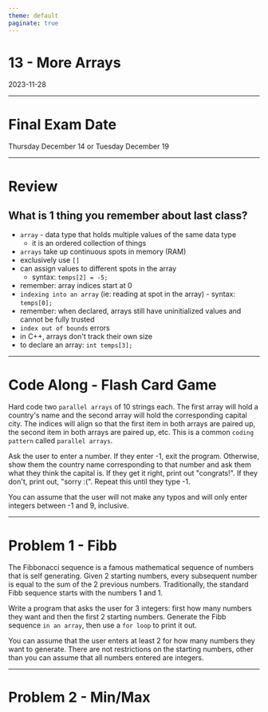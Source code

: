 ```yaml
---
theme: default
paginate: true
---
```


# 13 - More Arrays
2023-11-28

---

# Final Exam Date

Thursday December 14 or Tuesday December 19

---

# Review
## What is 1 thing you remember about last class?

- `array` - data type that holds multiple values of the same data type
  - it is an ordered collection of things
- `arrays` take up continuous spots in memory (RAM)
- exclusively use `[]`
- can assign values to different spots in the array
  - syntax: `temps[2] = -5;`
- remember: array indices start at 0
- `indexing into an array` (ie: reading at spot in the array) - syntax: `temps[0];`
- remember: when declared, arrays still have uninitialized values and cannot be fully trusted
- `index out of bounds` errors
- in C++, arrays don't track their own size
- to declare an array: `int temps[3];`

---

# Code Along - Flash Card Game

Hard code two `parallel arrays` of 10 strings each. The first array will hold a country's name and the second array will hold the corresponding capital city. The indices will align so that the first item in both arrays are paired up, the second item in both arrays are paired up, etc. This is a common `coding pattern` called `parallel arrays`.

Ask the user to enter a number. If they enter -1, exit the program. Otherwise, show them the country name corresponding to that number and ask them what they think the capital is. If they get it right, print out "congrats!". If they don't, print out, "sorry :(". Repeat this until they type -1.

You can assume that the user will not make any typos and will only enter integers between -1 and 9, inclusive.

---

# Problem 1 - Fibb

The Fibbonacci sequence is a famous mathematical sequence of numbers that is self generating. Given 2 starting numbers, every subsequent number is equal to the sum of the 2 previous numbers. Traditionally, the standard Fibb sequence starts with the numbers 1 and 1.

Write a program that asks the user for 3 integers: first how many numbers they want and then the first 2 starting numbers. Generate the Fibb sequence `in an array`, then use a `for loop` to print it out.

You can assume that the user enters at least 2 for how many numbers they want to generate. There are not restrictions on the starting numbers, other than you can assume that all numbers entered are integers.

---

# Problem 2 - Min/Max
